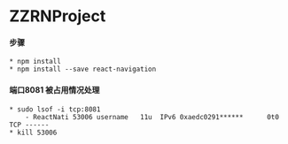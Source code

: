 # ZZRNProject


#### 步骤
    * npm install
    * npm install --save react-navigation


#### 端口8081 被占用情况处理
    * sudo lsof -i tcp:8081
        - ReactNati 53006 username   11u  IPv6 0xaedc0291******      0t0  TCP ------
    * kill 53006
